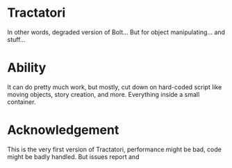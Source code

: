 # Tractatori
In other words, degraded version of Bolt... But for object manipulating... and stuff...

# Ability
It can do pretty much work, but mostly, cut down on hard-coded script like moving objects, story creation, and more. Everything inside a small container.

# Acknowledgement
This is the very first version of Tractatori, performance might be bad, code might be badly handled. But issues report and 
